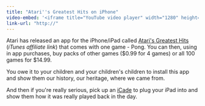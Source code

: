```yaml
---
title: "Atari''s Greatest Hits on iPhone"
video-embed: '<iframe title="YouTube video player" width="1280" height="750" src="http://www.youtube.com/embed/ahBGOEKvvOA?rel=0&amp;hd=1" frameborder="0" allowfullscreen></iframe>'
link-url: "http://"
---
```

<p>Atari has released an app for the iPhone/iPad called <a href="http://click.linksynergy.com/fs-bin/stat?id=6PFrOqNV4B8&offerid=146261&type=3&subid=0&tmpid=1826&RD_PARM1=http%253A%252F%252Fitunes.apple.com%252Fca%252Fapp%252Fataris-greatest-hits%252Fid422966028%253Fmt%253D8%2526uo%253D4%2526partnerId%253D30" target="itunes_store">Atari's Greatest Hits</a> (<em>iTunes affiliate link</em>) that comes with one game - Pong. You can then, using in app purchases, buy packs of other games ($0.99 for 4 games) or all 100 games for $14.99.</p>
<p>You owe it to your children and your children's children to install this app and show them our history, our heritage, where we came from.</p>
<p>And then if you're really serious, pick up an <a href="http://www.thinkgeek.com/electronics/retro-gaming/e762/">iCade</a> to plug your iPad into and show them how it was really played back in the day.</p>
